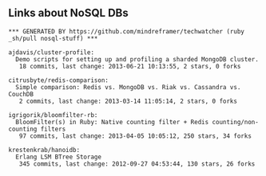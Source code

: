 ## Links about NoSQL DBs


<!-- PROJECTS_LIST_START -->
    *** GENERATED BY https://github.com/mindreframer/techwatcher (ruby _sh/pull nosql-stuff) *** 

    ajdavis/cluster-profile:
      Demo scripts for setting up and profiling a sharded MongoDB cluster.
       18 commits, last change: 2013-06-21 10:13:55, 2 stars, 0 forks

    citrusbyte/redis-comparison:
      Simple comparison: Redis vs. MongoDB vs. Riak vs. Cassandra vs. CouchDB
       2 commits, last change: 2013-03-14 11:05:14, 2 stars, 0 forks

    igrigorik/bloomfilter-rb:
      BloomFilter(s) in Ruby: Native counting filter + Redis counting/non-counting filters
       97 commits, last change: 2013-04-05 10:05:12, 250 stars, 34 forks

    krestenkrab/hanoidb:
      Erlang LSM BTree Storage
       345 commits, last change: 2012-09-27 04:53:44, 130 stars, 26 forks
<!-- PROJECTS_LIST_END -->

